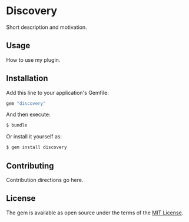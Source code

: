 # Discovery
Short description and motivation.

## Usage
How to use my plugin.

## Installation
Add this line to your application's Gemfile:

```ruby
gem "discovery"
```

And then execute:
```bash
$ bundle
```

Or install it yourself as:
```bash
$ gem install discovery
```

## Contributing
Contribution directions go here.

## License
The gem is available as open source under the terms of the [MIT License](https://opensource.org/licenses/MIT).
